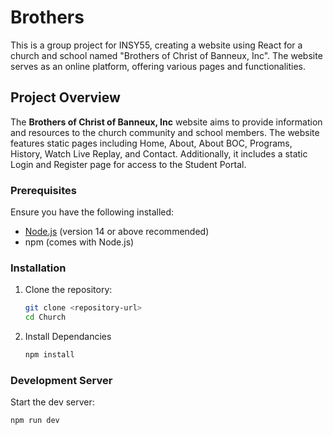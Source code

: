 # Brothers

This is a group project for INSY55, creating a website using React for a church and school named "Brothers of Christ of Banneux, Inc". The website serves as an online platform, offering various pages and functionalities.

## Project Overview
The **Brothers of Christ of Banneux, Inc** website aims to provide information and resources to the church community and school members. The website features static pages including Home, About, About BOC, Programs, History, Watch Live Replay, and Contact. Additionally, it includes a static Login and Register page for access to the Student Portal.

### Prerequisites

Ensure you have the following installed:
- [Node.js](https://nodejs.org/) (version 14 or above recommended)
- npm (comes with Node.js)

### Installation

1. Clone the repository:
   ```bash
   git clone <repository-url>
   cd Church
2. Install Dependancies
    ```bash
   npm install
### Development Server
Start the dev server:
  ```bash
  npm run dev
   
